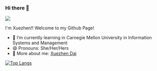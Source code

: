 ### Hi there 👋
![](https://komarev.com/ghpvc/?username=jandaii)

<!--
**jandaii/jandaii** is a ✨ _special_ ✨ repository because its `README.md` (this file) appears on your GitHub profile.

Here are some ideas to get you started:

- 🔭 I’m currently working on ...
- 🌱 I’m currently learning ...
- 👯 I’m looking to collaborate on ...
- 🤔 I’m looking for help with ...
- 💬 Ask me about ...
- 📫 How to reach me: ...
- 😄 Pronouns: ...
- ⚡ Fun fact: ...
-->
I'm Xuezhen!! Welcome to my Github Page!
- 🌱 I’m currently learning in Carnegie Mellon University in Information Systems and Management
- 😄 Pronouns: She/Her/Hers
- 💬 More about me: [Xuezhen Dai](https://www.linkedin.com/in/xuezhen-dai/)

[![Top Langs](https://github-readme-stats.vercel.app/api/top-langs/?username=jandaii&layout=compact)](https://github.com/jandaii/github-readme-stats)
